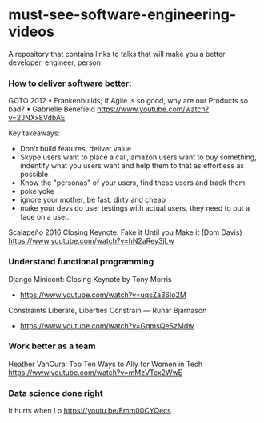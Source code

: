 # must-see-software-engineering-videos
A repository that contains links to talks that will make you a better developer, engineer, person


### How to deliver software better:
GOTO 2012 • Frankenbuilds; if Agile is so good, why are our Products so bad? • Gabrielle Benefield
https://www.youtube.com/watch?v=2JNXx8VdbAE

Key takeaways:
 - Don't build features, deliver value 
 - Skype users want to place a call, amazon users want to buy something, indentify what you users want and help them to that as effortless as possible 
 - Know the "personas" of your users, find these users and track them
 - poke yoke
 - ignore your mother, be fast, dirty and cheap 
 - make your devs do user testings with actual users, they need to put a face on a user. 
 
 
Scalapeño 2016 Closing Keynote: Fake it Until you Make it (Dom Davis) 
 https://www.youtube.com/watch?v=hN2aRey3jLw
 
 ### Understand functional programming 
 Django Miniconf: Closing Keynote by Tony Morris
 - https://www.youtube.com/watch?v=uqsZa36Io2M

Constraints Liberate, Liberties Constrain — Runar Bjarnason
- https://www.youtube.com/watch?v=GqmsQeSzMdw
 ### Work better as a team
 
 Heather VanCura: Top Ten Ways to Ally for Women in Tech
https://www.youtube.com/watch?v=mMzVTcx2WwE

### Data science done right 

It hurts when I p
https://youtu.be/Emm00CYQecs
 
